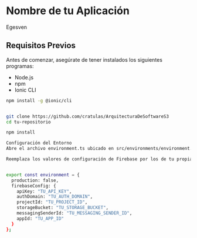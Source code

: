 # Nombre de tu Aplicación
Egesven

## Requisitos Previos

Antes de comenzar, asegúrate de tener instalados los siguientes programas:

- Node.js
- npm 
- Ionic CLI

```bash
npm install -g @ionic/cli


git clone https://github.com/cratulas/ArquitecturaDeSoftwareS3
cd tu-repositorio

npm install

Configuración del Entorno
Abre el archivo environment.ts ubicado en src/environments/environment.ts.

Reemplaza los valores de configuración de Firebase por los de tu propia cuenta. Puedes obtener estos valores desde la consola de Firebase.


export const environment = {
  production: false,
  firebaseConfig: {
    apiKey: "TU_API_KEY",
    authDomain: "TU_AUTH_DOMAIN",
    projectId: "TU_PROJECT_ID",
    storageBucket: "TU_STORAGE_BUCKET",
    messagingSenderId: "TU_MESSAGING_SENDER_ID",
    appId: "TU_APP_ID"
  }
};
